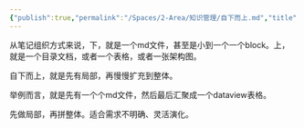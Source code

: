 ```yaml
---
{"publish":true,"permalink":"/Spaces/2-Area/知识管理/自下而上.md","title":"自下而上","created":"2022-06-09","modified":"2025-07-09","published":"2025-07-29T23:04:14.497+08:00","cssclasses":""}
---
```



从笔记组织方式来说，下，就是一个md文件，甚至是小到一个一个block。上，就是一个目录文档，或者一个表格，或者一张架构图。

自下而上，就是先有局部，再慢慢扩充到整体。

举例而言，就是先有一个个md文件，然后最后汇聚成一个dataview表格。

先做局部，再拼整体。适合需求不明确、灵活演化。
